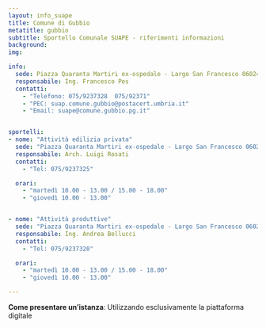 ```yaml
---
layout: info_suape
title: Comune di Gubbio
metatitle: gubbio
subtitle: Sportello Comunale SUAPE - riferimenti informazioni
background:
img:

info:
  sede: Piazza Quaranta Martiri ex-ospedale - Largo San Francesco 06024 Gubbio (Pg)
  responsabile: Ing. Francesco Pes
  contatti:
    - "Telefono: 075/9237328  075/92371"
    - "PEC: suap.comune.gubbio@postacert.umbria.it"
    - "Email: suape@comune.gubbio.pg.it"


sportelli:
- nome: "Attività edilizia privata"
  sede: "Piazza Quaranta Martiri ex-ospedale - Largo San Francesco 06024 Gubbio (Pg)"
  responsabile: Arch. Luigi Rosati
  contatti:
    - "Tel: 075/9237325"

  orari:
    - "martedì 10.00 - 13.00 / 15.00 - 18.00"
    - "giovedì 10.00 - 13.00"


- nome: "Attività produttive"
  sede: "Piazza Quaranta Martiri ex-ospedale - Largo San Francesco 06024 Gubbio (Pg)"
  responsabile: Ing. Andrea Bellucci
  contatti:
    - "Tel: 075/9237320"

  orari:
    - "martedì 10.00 - 13.00 / 15.00 - 18.00"
    - "giovedì 10.00 - 13.00"

---
```


<p><strong>Come presentare un’istanza</strong>: Utilizzando esclusivamente la piattaforma digitale<br /><br /></p>
